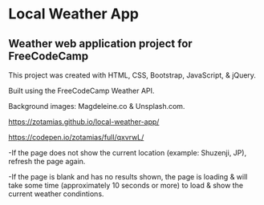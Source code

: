 # Local Weather App
## Weather web application project for FreeCodeCamp

This project was created with HTML, CSS, Bootstrap, JavaScript, & jQuery.

Built using the FreeCodeCamp Weather API.

Background images: Magdeleine.co & Unsplash.com.

https://zotamias.github.io/local-weather-app/

https://codepen.io/zotamias/full/qxvrwL/

-If the page does not show the current location (example: Shuzenji, JP), refresh the page again.

-If the page is blank and has no results shown, the page is loading & will take some time (approximately 10 seconds or more) to load & show the current weather condintions.
